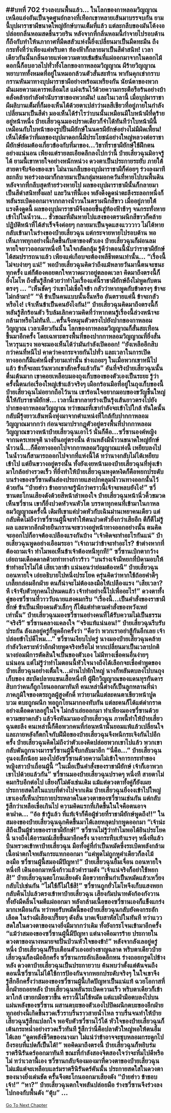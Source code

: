 ##บทที่ 702 ร่วงลงบนพื้นแล้ว...
ในโลกของกาหลอมวิญญาณ เหนือแอ่งอันเป็นจุดศูนย์กลางที่เทือกเขาหลายเส้นมาบรรจบกัน ยามนี้บุปผาราชาผีขนาดใหญ่ยักษ์บานเต็มที่แล้ว แต่ละกลีบของมันโค้งงอ ปล่อยกลิ่นหอมสดชื่นรวยริน หลังจากที่กลิ่นหอมนี้กำจายไปรอบด้านก็ถึงกับทำให้นภากาศที่มืดสลัวแห่งนี้ยิ่งเปลี่ยนมาเป็นมืดทะมึน
ถึงกระทั่งที่ว่าเพียงแค่พริบตา ท้องฟ้าก็กลายมาเป็นสีดำสนิท!
เวลาเดียวกันนั้นกลิ่นอายแห่งความตายเข้มข้นที่แผ่ออกมาจากในดอกไม้ดอกนี้ก็อบอวลไปทั่วทั้งโลกของกาหลอมวิญญาณ ผีร้ายวิญญาณพยาบาททั้งหมดที่อยู่ในหมอกล้วนตัวสั่นสะท้าน พากันคุกเข่ากราบกรานหันมาทางบุปผาราชาผีอย่างพร้อมเพรียงกัน
นัยน์ตาของพวกมันเผยความเคารพเลื่อมใส แฝงเร้นไว้ด้วยความกระตือรือร้นอย่างบ้าคลั่งคล้ายกำลังคำนับราชาของพวกมัน!
และในเวลานี้ เมื่อบุปผาราชาผีผลิบานเต็มที่ก็มองเห็นได้ด้วยตาเปล่าว่าผลสีเขียวที่อยู่ภายในกำลังเปลี่ยนมาเป็นสีดำ มองเห็นได้รำไรว่าบนนั้นเหมือนมีใบหน้าผีที่ดุร้ายอยู่หน้าหนึ่ง
ป๋ายเสี่ยวฉุนมองปราดเดียวก็จำได้ทันทีว่าใบหน้าผีนี้เหมือนกับใบหน้าของรูปปั้นผียักษ์ในนครผียักษ์อย่างไม่มีผิดเพี้ยน!
เห็นได้ชัดว่าที่ผลของบุปผาดอกนี้มีประโยชน์อย่างใหญ่หลวงต่อราชาผียักษ์ย่อมต้องเกี่ยวข้องกับที่มาของ...วิชาที่ราชาผียักษ์ใช้ฝึกตนอย่างแน่นอน เพียงแต่รายละเอียดลึกลงไปกว่านี้ ป๋ายเสี่ยวฉุนมิอาจรู้ได้ ยามนี้เขาหายใจอย่างหนักหน่วง ดวงตาเป็นประกายระยับ
ภายใต้สายตาจับจ้องของเขา ไม่นานกลีบของบุปผาราชาผีก็ค่อยๆ ร่วงลงมาทีละกลีบ พอร่วงลงมาก็กลายมาเป็นกลุ่มหมอกควันที่หายไปบนพื้นดิน หลังจากที่กลีบสุดท้ายร่วงหายไป ผลของบุปผาราชาผีนั้นก็กลายมาเป็นสีดำสนิททั้งผล!
และวินาทีนี้เอง พลังดึงดูดน่าตะลึงระลอกหนึ่งก็พลันระเบิดออกมาจากกลางน้ำวนในตราผนึกสีขาว เมื่ออยู่ภายใต้แรงดึงดูดนี้ ผลของบุปผาราชาผีจึงลอยขึ้นสู่ท้องฟ้าช้าๆ จนกระทั่งหายเข้าไปในน้ำวน...
ชั่วขณะที่มันหายไปแสงของตราผนึกสีขาวก็คล้ายปฏิบัติหน้าที่ได้สำเร็จจึงค่อยๆ กลายมาเป็นจุดแสงแวววาว ไม่ได้หายกลับเข้ามาในร่างของป๋ายเสี่ยวฉุน แต่กระจายหายไปรอบด้าน
พอเห็นภาพทุกอย่างนี้เกิดขึ้นกับตาของตัวเอง ป๋ายเสี่ยวฉุนก็ผ่อนลมหายใจยาวออกมาหนึ่งที ในใจกลัดกลุ้ม รู้ดีว่าตอนนี้นับว่าราชาผียักษ์ได้สมปรารถนาแล้ว เพียงแค่เกือบจะต้องพลีชีพตนเท่านั้น...
“เรื่องนี้ไม่จบง่ายๆ แน่!” พอป๋ายเสี่ยวฉุนคิดว่าถึงแม้หลายวันมานี้ตนจะชนะทุกครั้ง แต่ก็ต้องคอยตกใจหวาดผวาอยู่ตลอดเวลา คิดมาถึงตรงนี้ก็ยิ่งโมโห ถึงขั้นรู้สึกด้วยว่าทำไมเรื่องแค่นี้ราชาผียักษ์ถึงไม่พูดกับตนตรงๆ ...
“เห็นชัดๆ ว่าเขาไม่เชื่อใจข้า กลัวว่าหากพูดกับข้าตรงๆ ข้าจะไม่กล้ามา!”
“หึ ข้าเป็นคนแบบนั้นงั้นหรือ อันตรายแค่นี้ ข้าจะกลัวหรือไง! เจ้าเห็นข้าเป็นคนยังไงกัน!” ป๋ายเสี่ยวฉุนคิดมาถึงตรงนี้ก็พลันรู้สึกร้อนตัว รีบล้มเลิกความคิดที่ว่าหากตนรู้เรื่องนี้ล่วงหน้าจะกล้ามาหรือไม่ทันที...ครั้นจึงหมุนตัวตรงไปยังปากของกาหลอมวิญญาณ
เวลาเดียวกันนั้น โลกของกาหลอมวิญญาณก็สั่นสะเทือนขึ้นมาอีกครั้ง โดยเฉพาะตรงพื้นที่ของปากกาหลอมวิญญาณที่ยิ่งสั่นไหวรุนแรง พอจะมองเห็นได้ว่ามันกำลังเปิดออก!
“ยังเหลืออีกสิบกว่าคนที่หนีไป คาดว่าคงกระจายกันไปทั่ว และเวลาในการเปิดทางออกก็มีแค่หนึ่งชั่วยามเท่านั้น ช่างเถอะๆ ในเมื่อพวกเขาหนีไปแล้ว ข้าก็จะละเว้นพวกเขาสักครั้งแล้วกัน” อันที่จริงป๋ายเสี่ยวฉุนนั้นตื่นเต้นมาก เขาคอยเหลือบมองถุงเก็บของของตัวเองเป็นระยะ รู้ว่าครั้งนี้ตนก่อเรื่องใหญ่เข้าแล้วจริงๆ
เผือกร้อนมือที่อยู่ในถุงเก็บของนี้ ป๋ายเสี่ยวฉุนไม่อยากถือไว้นาน เขาร้อนใจอยากมอบของขวัญชิ้นใหญ่นี้ให้กับราชาผียักษ์...
เวลานี้เขากลายร่างเป็นรุ้งเส้นยาวตรงไปยังปากของกาหลอมวิญญาณ ทว่าขณะที่เขากำลังจะเข้าไปใกล้ ทันใดนั้นกลับมีรุ้งยาวเส้นหนึ่งพุ่งมาจากตำแหน่งที่ใกล้กับปากกาหลอมวิญญาณมากกว่า ก่อนจะมาปรากฏตัวอยู่ตรงพื้นที่ปากกาหลอมวิญญาณขวางหน้าป๋ายเสี่ยวฉุนเอาไว้
นั่นก็คือ...ซวี่ซานองค์หญิงจากนครเทพจุติ นางยืนอยู่ตรงนั้น ด้านหลังมีน้ำวนขนาดใหญ่ยักษ์ น้ำวนนี้...ก็คือทางออกไปจากกาหลอมวิญญาณแห่งนี้ เหยียบลงไปในน้ำวนก็สามารถออกไปจากที่แห่งนี้ได้
ทว่านางกลับไม่ได้เหยียบเข้าไป แต่ยืนขวางอยู่ตรงนั้น ทั้งยังเงยหน้ามองป๋ายเสี่ยวฉุนที่พุ่งเข้ามาใกล้อย่างรวดเร็ว ที่ยิ่งทำให้ป๋ายเสี่ยวฉุนหงุดหงิดก็คือหยกประดับบนร่างของซวี่ซานดันส่องประกายแสงปกคลุมน้ำวนทางออกนั้นไว้ด้วยกัน
“ป๋ายฮ่าว ข้าอยากจะรู้นักว่าคราวนี้เจ้าจะหลบยังไง!” ซวี่ซานตะโกนเสียงดังด้วยสีหน้าลำพองใจ
ป๋ายเสี่ยวฉุนหน้านิ่วคิ้วขมวด เห็นซวี่ซาน เขาก็ยิ่งปวดหัวจนหัวโต บรรดาทุกคนที่เข้ามาในกาหลอมวิญญาณครั้งนี้ เดิมทีเขาแค่ปวดหัวกับเฉินม่านเหยาคนเดียว แต่กลับคิดไม่ถึงว่าซวี่ซานผู้นี้จะทำให้ตนปวดหัวยิ่งกว่าเสียอีก
ตีก็ตีไม่รู้ผล และหากอีกฝ่ายยืนกรานจะขวางอยู่หน้าทางออกอย่างนั้น ตนคิดจะออกไปก็อาจต้องเปลืองแรงกันบ้าง
“เจ้าคิดจะทำอะไรกันแน่” ป๋ายเสี่ยวฉุนพูดอย่างเอือมระอา
“เจ้าถามว่าข้าจะทำอะไร? ข้าต่างหากที่ต้องถามเจ้า ทำไมพอเห็นข้าเจ้าต้องหนีทุกที!” ซวี่ซานเบิกตากว้าง เอ่ยถามเดือดดาลด้วยท่าทางก้าวร้าว
“บนร่างเจ้ามีหยกที่บิดามอบให้ ข้าทำอะไรไม่ได้ เสียเวลาข้า แน่นอนว่าย่อมต้องหนี” ป๋ายเสี่ยวฉุนถอนหายใจ เอ่ยอธิบายไปหนึ่งประโยค ครุ่นคิดว่าหากใช้ถ้อยคำดีๆ เกลี้ยกล่อมอีกฝ่าย ตนก็น่าจะไม่ต้องลงมือให้เปลืองแรง
“เสียเวลา? หึ เจ้าจับตัวทุกคนไปหมดแล้ว เจ้าทำอย่างนี้ไปเพื่ออะไร!” ดวงตาทั้งคู่ของซวี่ซานที่วาววับฉายแสงคมกริบ
“เรื่องนี้...เป็นคำสั่งของราชาผียักษ์ ข้าเป็นเพียงคนตัวเล็กๆ ก็ได้แต่ทำตามคำสั่งของหวังเหย่เท่านั้น” ป๋ายเสี่ยวฉุนมองซวี่ซานอย่างคนที่ได้รับความไม่เป็นธรรม
“จริงรึ” ซวี่ซานคลางแคลงใจ
“จริงแท้แน่นอน!” ป๋ายเสี่ยวฉุนรีบรับประกัน ลังเลอยู่ครู่ก็พูดอีกครั้งว่า
“คือว่า พวกเราอย่าสู้กันอีกเลย เจ้าปล่อยข้าไปดีไหม...”
ซวี่ซานเงียบไปครู่ นางมองป๋ายเสี่ยวฉุนคล้ายกำลังวิเคราะห์ว่าอีกฝ่ายพูดจริงหรือไม่ หากเปลี่ยนมาเป็นเวลาปกติ นางย่อมมีการตัดสินใจเป็นของตัวเอง ไม่มีทางเชื่อคนอื่นง่ายๆ แน่นอน แต่ไม่รู้ว่าทำไมตอนนี้หัวใจนางถึงได้เลือกจะเชื่อคำพูดของป๋ายเสี่ยวฉุนอย่างเต็มใจ...ผ่านไปพักใหญ่ นางก็พลันตบลงไปบนถุงเก็บของ สะบัดปลายแขนเสื้อหนึ่งที ผู้ฝึกวิญญาณของแดนทุรกันดารสิบกว่าคนก็ถูกโยนออกมาทันที
คนเหล่านี้ต่างก็เป็นลูกหลานที่น่าภาคภูมิใจของตระกูลผู้สูงศักดิ์ ทว่ายามนี้แต่ละคนตาเขียวหน้าปูดบวม ตบะถูกผนึก พอถูกโยนมากองทับกัน แต่ละคนก็ได้แต่ด่ากราดอย่างเดือดดาลอยู่ในใจ ไม่กล้าเอ่ยออกมา ทำเพียงมองซวี่ซานด้วยความขยาดกลัว แล้วจึงหันมามองป๋ายเสี่ยวฉุน
ภาพนี้ทำให้ป๋ายเสี่ยวฉุนตะลึง คนเหล่านี้ก็คือพวกคนที่ก่อนหน้านั้นยอมแพ้แล้วเปลี่ยนใจ และภายหลังก็ตกใจกับฝีมือของป๋ายเสี่ยวฉุนจึงหนีกระเจิงกันไปอีกครั้ง ป๋ายเสี่ยวฉุนคิดไม่ถึงว่าตัวเองคิดปล่อยพวกเขาไปแล้ว พวกเขากลับดันถูกนางมารซวี่ซานผู้นี้จับกลับมาอีก
“นี่คือ...” ป๋ายเสี่ยวฉุนงุนงงเล็กน้อย มองไปยังซวี่ซานด้วยความไม่เข้าใจการกระทำของหญิงสาวป่าเถื่อนผู้นี้
“ในเมื่อเป็นคำสั่งของราชาผียักษ์ เจ้าก็เอาพวกเขาไปด้วยแล้วกัน” ซวี่ซานมองป๋ายเสี่ยวฉุนปราดๆ หนึ่งที สายตาไม่คมกริบอีกต่อไป เสียงก็ไม่ดังเช่นเดิม แม้แต่ดวงตาทั้งคู่ก็ยังเผยประกายสดใสในแบบที่ต่างไปจากเดิม
ป๋ายเสี่ยวฉุนยิ่งงงเข้าไปใหญ่ เขาเองก็เห็นประกายประหลาดในดวงตาของซวี่ซานเช่นกัน แต่กลับรู้สึกว่าเหลือเชื่อเกินไป ความคิดแรกที่เกิดขึ้นในใจคือตนอาจตาฝาด...
“อ้อ ข้ารู้แล้ว ที่แท้เจ้าก็คือผู้ช่วยที่ราชาผียักษ์พูดถึง!!” ในสมองของป๋ายเสี่ยวฉุนฉุกคิดขึ้นมาได้เลยหลุดปากพูดออกมา
“เจ้าน่ะสิถึงเป็นผู้ช่วยของราชาผียักษ์!” ซวี่ซานไม่รู้ว่าทำไมพอได้ยินประโยคนี้ นางถึงได้อารมณ์เสียขึ้นมาอีกครั้ง นางกระทืบเท้าแรงๆ หนึ่งทีแล้วบินพรวดเข้าหาป๋ายเสี่ยวฉุน มือทั้งคู่ที่กำเป็นหมัดซึ่งระเบิดพลังกล้ามเนื้อน่าตกใจพลันกระแทกออกมา
“แค่พูดไม่ถูกหูคำเดียวก็ลงไม้ลงมือ ซวี่ซานผู้นี้สมองมีปัญหา!” ป๋ายเสี่ยวฉุนยิ้มเจื่อน ถอนหายใจหนึ่งที เดินออกมาหนึ่งก้าวแล้วคำรามดัง
“เจ้าแน่จริงก็อย่าใช้หยกสิ!” ป๋ายเสี่ยวฉุนตะโกนเสียงดัง มือขวายกขึ้นกำเป็นหมัดแล้วเหวี่ยงกลับไปเช่นกัน
“ไม่ใช้ก็ไม่ใช้สิ!” ซวี่ซานถูกยั่วโมโหจึงเก็บแสงหยกกลับคืนไปแล้วตรงเข้าหาป๋ายเสี่ยวฉุน
เสียงกัมปนาทดังก้องกังวาน ทั้งยังมีคลื่นโจมตีแผ่ออกมา พลังกล้ามเนื้อของซวี่ซานเองก็แข็งแกร่งมากเหมือนกัน ทว่าพอรับหมัดนี้ของป๋ายเสี่ยวฉุนกลับยังคงกระอักเลือด ในร่างมีเสียงเปรี๊ยะๆ ดังลั่น บาดเจ็บสาหัสไปในทันที ทว่าแววสดใสในดวงตาของนางยิ่งมีมากกว่าเดิม ทั้งยังกระโจนเข้ามาอีกครั้ง
“แม้ว่าสมองของซวี่ซานผู้นี้มีปัญหา แต่นางคือมารร้าย ประกายในดวงตาของนางหมายจะปั่นป่วนหัวใจของข้า!” หลังจากลังเลอยู่ครู่หนึ่ง ป๋ายเสี่ยวฉุนก็รีบเตือนตัวเองอย่างชาญฉลาด พริบตาเดียวป๋ายเสี่ยวฉุนก็ลงมืออีกครั้ง ซวี่ซานกระอักเลือดอีกหน ร่างถอยกรูดไปข้างหลัง ดวงตาป๋ายเสี่ยวฉุนเป็นประกายวาบ ค้นพบว่าตั้งแต่ต้นจนถึงตอนนี้ซวี่ซานไม่ได้ใช้การป้องกันจากหยกประดับจริงๆ ในใจเขาจึงรู้สึกอีกครั้งว่าสมองของซวี่ซานผู้นี้เกิดปัญหาเป็นแน่แท้ ฉวยโอกาสที่อีกฝ่ายถอยหลัง ป๋ายเสี่ยวฉุนพลันระเบิดความเร็ว พริบตาเดียวก็เข้ามาใกล้ เขายกมือขวาขึ้น คราวนี้ไม่ใช้หมัด แต่แบฝ่ามือตบลงไปบนแผ่นหลังของซวี่ซาน ผสานตบะของตัวเองไปปิดผนึกตบะของอีกฝ่าย
ทุกอย่างนี้เกิดขึ้นรวดเร็วราบรื่นราวสายน้ำไหล ราบรื่นจนทำให้ป๋ายเสี่ยวฉุนรู้สึกแปลกใจ พอจับตัวซวี่ซานไว้ได้ หัวใจของป๋ายเสี่ยวฉุนก็เต้นกระหน่ำอย่างรวดเร็วทันที รู้สึกว่านี่คือปลาตัวใหญ่พอให้ตนอิ่มได้เลย
“ดูดพลังชีวิตของนางมา ไม่แน่ว่าข้าอาจจะชุบหลอมกระดูกไปถึงรอบที่แปดก็เป็นได้!” พอคิดมาถึงตรงนี้ ป๋ายเสี่ยวฉุนก็หยิบร่มราตรีนิรันดร์ออกมาทันที ขณะที่กำลังสองจิตสองใจว่าจะทิ่มไปดีหรือไม่ ทว่าเวลานี้เอง ซวี่ซานกลับจ้องมองมาที่ดวงตาของป๋ายเสี่ยวฉุน ไม่แม้แต่จะเหลือบแลร่มราตรีนิรันดร์คันนั้น ประกายสดใสในดวงตาของนางยิ่งเด่นชัด ครั้นจึงตะโกนออกมาเสียงดัง
“ป๋ายฮ่าว ข้าชอบเจ้า!”
“หา?” ป๋ายเสี่ยวฉุนตกใจพลันปล่อยมือ ร่างซวี่ซานจึงร่วงลงไปกองกับพื้นดัง “ตุ้บ” ...
------


[Go To Next Chapter]( ./140.md)